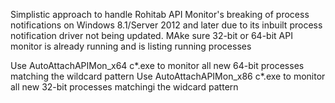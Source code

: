 Simplistic approach to handle Rohitab API Monitor's breaking of process notifications on Windows 8.1/Server 2012 and later due to its inbuilt process notification driver not being updated.
MAke sure 32-bit or 64-bit API monitor is already running and is listing running processes

Use AutoAttachAPIMon_x64 c*.exe to monitor all new 64-bit processes matching the wildcard pattern
Use AutoAttachAPIMon_x86 c*.exe to monitor all new 32-bit processes matchingi the widcard pattern

